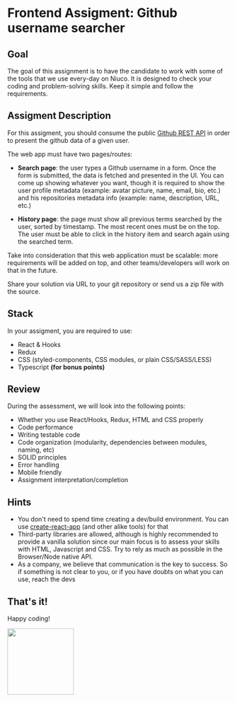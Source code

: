 # Frontend Assigment: Github username searcher

## Goal

The goal of this assignment is to have the candidate to work with some of the tools that we use every-day on Niuco. It is designed to check your coding and problem-solving skills. Keep it simple and follow the requirements.


## Assigment Description

For this assigment, you should consume the public [Github REST API](https://docs.github.com/en/free-pro-team@latest/rest/overview/endpoints-available-for-github-apps#users) in order to present the github data of a given user. 

The web app must have two pages/routes:

- <b>Search page</b>: the user types a Github username in a form. Once the form is submitted, the data is fetched and presented in the UI. You can come up showing whatever you want, though it is required to show the user profile metadata (example: avatar picture, name, email, bio, etc.) and his repositories metadata info (example: name, description, URL, etc.)

- <b>History page</b>: the page must show all previous terms searched by the user, sorted by timestamp. The most recent ones must be on the top. The user must be able to click in the history item and search again using the searched term.

Take into consideration that this web application must be scalable: more requirements will be added on top, and other teams/developers will work on that in the future.

Share your solution via URL to your git repository or send us a zip file with the source.

## Stack

In your assigment, you are required to use:
- React & Hooks
- Redux
- CSS (styled-components, CSS modules, or plain CSS/SASS/LESS)
- Typescript <b>(for bonus points)</b>

## Review

During the assessment, we will look into the following points:

* Whether you use React/Hooks, Redux, HTML and CSS properly
* Code performance
* Writing testable code
* Code organization (modularity, dependencies between modules, naming, etc)
* SOLID principles
* Error handling
* Mobile friendly
* Assignment interpretation/completion

## Hints

* You don't need to spend time creating a dev/build environment. You can use [create-react-app](https://github.com/facebookincubator/create-react-app) (and other alike tools) for that
* Third-party libraries are allowed, although is highly recommended to provide a vanilla solution since our main focus is to assess your skills with HTML, Javascript and CSS. Try to rely as much as possible in the Browser/Node native API. 
* As a company, we believe that communication is the key to success. So if something is not clear to you, or if you have doubts on what you can use, reach the devs


## That's it!

Happy coding!

<img src="https://user-images.githubusercontent.com/5693916/30273942-84252588-96fb-11e7-9420-5516b92cb1f7.gif" data-canonical-src="https://user-images.githubusercontent.com/5693916/30273942-84252588-96fb-11e7-9420-5516b92cb1f7.gif" width="150" height="150" />
